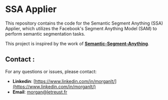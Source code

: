
# SSA Applier

This repository contains the code for the Semantic Segment Anything (SSA) Applier, which utilizes the Facebook's Segment Anything Model (SAM) to perform semantic segmentation tasks.

This project is inspired by the work of [**Semantic-Segment-Anything**](https://github.com/fudan-zvg/Semantic-Segment-Anything).


## Contact :

For any questions or issues, please contact:
- **Linkedin**: [https://www.linkedin.com/in/morganlt/](https://www.linkedin.com/in/morganlt/)
- **Email**: [morgan@letreust.fr](mailto:morgan@letreust.fr)